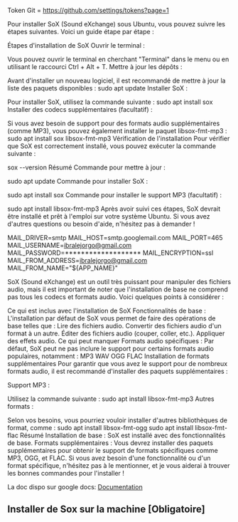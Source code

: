 Token Git = https://github.com/settings/tokens?page=1


 
 Pour installer SoX (Sound eXchange) sous Ubuntu, vous pouvez suivre les étapes suivantes. Voici un guide étape par étape :

Étapes d'installation de SoX
Ouvrir le terminal :

Vous pouvez ouvrir le terminal en cherchant "Terminal" dans le menu ou en utilisant le raccourci Ctrl + Alt + T.
Mettre à jour les dépôts :

Avant d'installer un nouveau logiciel, il est recommandé de mettre à jour la liste des paquets disponibles :
sudo apt update
Installer SoX :

Pour installer SoX, utilisez la commande suivante :
sudo apt install sox
Installer des codecs supplémentaires (facultatif) :

Si vous avez besoin de support pour des formats audio supplémentaires (comme MP3), vous pouvez également installer le paquet libsox-fmt-mp3 :
sudo apt install sox libsox-fmt-mp3
Vérification de l'installation
Pour vérifier que SoX est correctement installé, vous pouvez exécuter la commande suivante :

sox --version
Résumé
Commande pour mettre à jour :

sudo apt update
Commande pour installer SoX :

sudo apt install sox
Commande pour installer le support MP3 (facultatif) :

sudo apt install libsox-fmt-mp3
Après avoir suivi ces étapes, SoX devrait être installé et prêt à l'emploi sur votre système Ubuntu. Si vous avez d'autres questions ou besoin d'aide, n'hésitez pas à demander !


MAIL_DRIVER=smtp
MAIL_HOST=smtp.googlemail.com
MAIL_PORT=465
MAIL_USERNAME=ibralejorgo@gmail.com
MAIL_PASSWORD=*******************
MAIL_ENCRYPTION=ssl
MAIL_FROM_ADDRESS=ibralejorgo@gmail.com
MAIL_FROM_NAME="${APP_NAME}"



SoX (Sound eXchange) est un outil très puissant pour manipuler des fichiers audio, mais il est important de noter que l'installation de base ne comprend pas tous les codecs et formats audio. Voici quelques points à considérer :

Ce qui est inclus avec l'installation de SoX
Fonctionnalités de base : L'installation par défaut de SoX vous permet de faire des opérations de base telles que :
Lire des fichiers audio.
Convertir des fichiers audio d'un format à un autre.
Éditer des fichiers audio (couper, coller, etc.).
Appliquer des effets audio.
Ce qui peut manquer
Formats audio spécifiques : Par défaut, SoX peut ne pas inclure le support pour certains formats audio populaires, notamment :
MP3
WAV
OGG
FLAC
Installation de formats supplémentaires
Pour garantir que vous avez le support pour de nombreux formats audio, il est recommandé d'installer des paquets supplémentaires :

Support MP3 :

Utilisez la commande suivante :
sudo apt install libsox-fmt-mp3
Autres formats :

Selon vos besoins, vous pourriez vouloir installer d'autres bibliothèques de format, comme :
sudo apt install libsox-fmt-ogg
sudo apt install libsox-fmt-flac
Résumé
Installation de base : SoX est installé avec des fonctionnalités de base.
Formats supplémentaires : Vous devrez installer des paquets supplémentaires pour obtenir le support de formats spécifiques comme MP3, OGG, et FLAC.
Si vous avez besoin d'une fonctionnalité ou d'un format spécifique, n'hésitez pas à le mentionner, et je vous aiderai à trouver les bonnes commandes pour l'installer !


La doc dispo sur google docs: [Documentation](https://docs.google.com/document/d/1nXNT0F8BGohvdsJ0GRR0FGu1j87lH_HOMMaVyjkgZsM/edit?usp=sharing)

## Installer de Sox sur la machine [Obligatoire]


